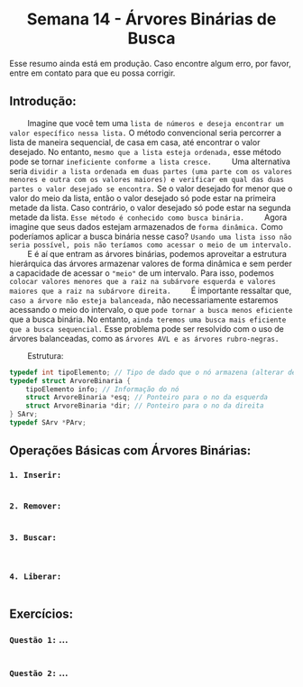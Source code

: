 <h1 align="center"> Semana 14 - Árvores Binárias de Busca </h1>

Esse resumo ainda está em produção. Caso encontre algum erro, por favor, entre em contato para que eu possa corrigir.

## Introdução:
&emsp;&emsp; Imagine que você tem uma `lista de números e deseja encontrar um valor específico nessa lista.` O método convencional seria percorrer a lista de maneira sequencial, de casa em casa, até encontrar o valor desejado. No entanto, `mesmo que a lista esteja ordenada,` esse método pode se tornar `ineficiente conforme a lista cresce.`
&emsp;&emsp; Uma alternativa seria `dividir a lista ordenada em duas partes (uma parte com os valores menores e outra com os valores maiores) e verificar em qual das duas partes o valor desejado se encontra.` Se o valor desejado for menor que o valor do meio da lista, então o valor desejado só pode estar na primeira metade da lista. Caso contrário, o valor desejado só pode estar na segunda metade da lista. `Esse método é conhecido como busca binária.`
&emsp;&emsp; Agora imagine que seus dados estejam armazenados de `forma dinâmica.` Como poderíamos aplicar a busca binária nesse caso? `Usando uma lista isso não seria possível, pois não teríamos como acessar o meio de um intervalo.`
&emsp;&emsp; E é aí que entram as árvores binárias, podemos aproveitar a estrutura hierárquica das árvores armazenar valores de forma dinâmica e sem perder a capacidade de acessar o `"meio"` de um intervalo. Para isso, podemos `colocar valores menores que a raiz na subárvore esquerda e valores maiores que a raiz na subárvore direita.` 
&emsp;&emsp; É importante ressaltar que, `caso a árvore não esteja balanceada,` não necessariamente estaremos acessando o meio do intervalo, o que `pode tornar a busca menos eficiente` que a busca binária. No entanto, `ainda teremos uma busca mais eficiente que a busca sequencial.` Esse problema pode ser resolvido com o uso de árvores balanceadas, como as `árvores AVL e as árvores rubro-negras.`


&emsp;&emsp; Estrutura:
~~~c
typedef int tipoElemento; // Tipo de dado que o nó armazena (alterar de acordo com o problema)
typedef struct ArvoreBinaria {
	tipoElemento info; // Informação do nó
	struct ArvoreBinaria *esq; // Ponteiro para o no da esquerda
	struct ArvoreBinaria *dir; // Ponteiro para o no da direita
} SArv;
typedef SArv *PArv;
~~~


## Operações Básicas com Árvores Binárias:
### `1. Inserir:`
~~~c
~~~

### `2. Remover:`
~~~c
~~~

### `3. Buscar:`
~~~c
~~~

~~~c
~~~

### `4. Liberar:`
~~~c
~~~


## Exercícios:
### `Questão 1:` ...
~~~c
~~~

### `Questão 2:` ...
~~~c
~~~
